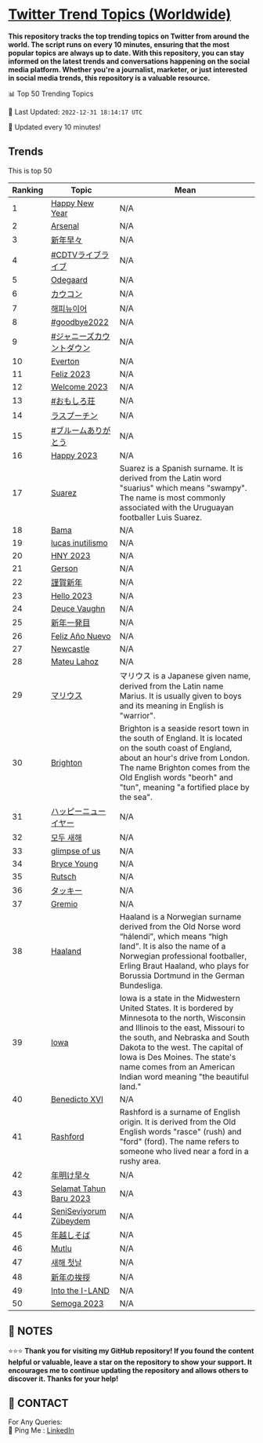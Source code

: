 [Twitter Trend Topics (Worldwide)](https://github.com/ErcinDedeoglu/Twitter-Trend-Topics)
==========

**This repository tracks the top trending topics on Twitter from around the world. 
The script runs on every 10 minutes, ensuring that the most popular topics are always up to date. 
With this repository, you can stay informed on the latest trends and conversations happening on the social media platform. 
Whether you're a journalist, marketer, or just interested in social media trends, this repository is a valuable resource.**


📊 Top 50 Trending Topics

📆 Last Updated: `2022-12-31 18:14:17 UTC`

🔧 Updated every 10 minutes!


## Trends

This is top 50

| Ranking | Topic | Mean |
| ------- | ------------ | ------------ |
| 1 | [Happy New Year](http://twitter.com/search?q=Happy+New+Year) | N/A |
| 2 | [Arsenal](http://twitter.com/search?q=Arsenal) | N/A |
| 3 | [新年早々](http://twitter.com/search?q=%e6%96%b0%e5%b9%b4%e6%97%a9%e3%80%85) | N/A |
| 4 | [#CDTVライブライブ](http://twitter.com/search?q=%23CDTV%e3%83%a9%e3%82%a4%e3%83%96%e3%83%a9%e3%82%a4%e3%83%96) | N/A |
| 5 | [Odegaard](http://twitter.com/search?q=Odegaard) | N/A |
| 6 | [カウコン](http://twitter.com/search?q=%e3%82%ab%e3%82%a6%e3%82%b3%e3%83%b3) | N/A |
| 7 | [해피뉴이어](http://twitter.com/search?q=%ed%95%b4%ed%94%bc%eb%89%b4%ec%9d%b4%ec%96%b4) | N/A |
| 8 | [#goodbye2022](http://twitter.com/search?q=%23goodbye2022) | N/A |
| 9 | [#ジャニーズカウントダウン](http://twitter.com/search?q=%23%e3%82%b8%e3%83%a3%e3%83%8b%e3%83%bc%e3%82%ba%e3%82%ab%e3%82%a6%e3%83%b3%e3%83%88%e3%83%80%e3%82%a6%e3%83%b3) | N/A |
| 10 | [Everton](http://twitter.com/search?q=Everton) | N/A |
| 11 | [Feliz 2023](http://twitter.com/search?q=Feliz+2023) | N/A |
| 12 | [Welcome 2023](http://twitter.com/search?q=Welcome+2023) | N/A |
| 13 | [#おもしろ荘](http://twitter.com/search?q=%23%e3%81%8a%e3%82%82%e3%81%97%e3%82%8d%e8%8d%98) | N/A |
| 14 | [ラスプーチン](http://twitter.com/search?q=%e3%83%a9%e3%82%b9%e3%83%97%e3%83%bc%e3%83%81%e3%83%b3) | N/A |
| 15 | [#ブルームありがとう](http://twitter.com/search?q=%23%e3%83%96%e3%83%ab%e3%83%bc%e3%83%a0%e3%81%82%e3%82%8a%e3%81%8c%e3%81%a8%e3%81%86) | N/A |
| 16 | [Happy 2023](http://twitter.com/search?q=Happy+2023) | N/A |
| 17 | [Suarez](http://twitter.com/search?q=Suarez) | Suarez is a Spanish surname. It is derived from the Latin word "suarius" which means "swampy". The name is most commonly associated with the Uruguayan footballer Luis Suarez. |
| 18 | [Bama](http://twitter.com/search?q=Bama) | N/A |
| 19 | [lucas inutilismo](http://twitter.com/search?q=lucas+inutilismo) | N/A |
| 20 | [HNY 2023](http://twitter.com/search?q=HNY+2023) | N/A |
| 21 | [Gerson](http://twitter.com/search?q=Gerson) | N/A |
| 22 | [謹賀新年](http://twitter.com/search?q=%e8%ac%b9%e8%b3%80%e6%96%b0%e5%b9%b4) | N/A |
| 23 | [Hello 2023](http://twitter.com/search?q=Hello+2023) | N/A |
| 24 | [Deuce Vaughn](http://twitter.com/search?q=Deuce+Vaughn) | N/A |
| 25 | [新年一発目](http://twitter.com/search?q=%e6%96%b0%e5%b9%b4%e4%b8%80%e7%99%ba%e7%9b%ae) | N/A |
| 26 | [Feliz Año Nuevo](http://twitter.com/search?q=Feliz+A%c3%b1o+Nuevo) | N/A |
| 27 | [Newcastle](http://twitter.com/search?q=Newcastle) | N/A |
| 28 | [Mateu Lahoz](http://twitter.com/search?q=Mateu+Lahoz) | N/A |
| 29 | [マリウス](http://twitter.com/search?q=%e3%83%9e%e3%83%aa%e3%82%a6%e3%82%b9) | マリウス is a Japanese given name, derived from the Latin name Marius. It is usually given to boys and its meaning in English is "warrior". |
| 30 | [Brighton](http://twitter.com/search?q=Brighton) | Brighton is a seaside resort town in the south of England. It is located on the south coast of England, about an hour's drive from London. The name Brighton comes from the Old English words "beorh" and "tun", meaning "a fortified place by the sea". |
| 31 | [ハッピーニューイヤー](http://twitter.com/search?q=%e3%83%8f%e3%83%83%e3%83%94%e3%83%bc%e3%83%8b%e3%83%a5%e3%83%bc%e3%82%a4%e3%83%a4%e3%83%bc) | N/A |
| 32 | [모두 새해](http://twitter.com/search?q=%eb%aa%a8%eb%91%90+%ec%83%88%ed%95%b4) | N/A |
| 33 | [glimpse of us](http://twitter.com/search?q=glimpse+of+us) | N/A |
| 34 | [Bryce Young](http://twitter.com/search?q=Bryce+Young) | N/A |
| 35 | [Rutsch](http://twitter.com/search?q=Rutsch) | N/A |
| 36 | [タッキー](http://twitter.com/search?q=%e3%82%bf%e3%83%83%e3%82%ad%e3%83%bc) | N/A |
| 37 | [Gremio](http://twitter.com/search?q=Gremio) | N/A |
| 38 | [Haaland](http://twitter.com/search?q=Haaland) | Haaland is a Norwegian surname derived from the Old Norse word “hálendi”, which means “high land”. It is also the name of a Norwegian professional footballer, Erling Braut Haaland, who plays for Borussia Dortmund in the German Bundesliga. |
| 39 | [Iowa](http://twitter.com/search?q=Iowa) | Iowa is a state in the Midwestern United States. It is bordered by Minnesota to the north, Wisconsin and Illinois to the east, Missouri to the south, and Nebraska and South Dakota to the west. The capital of Iowa is Des Moines. The state's name comes from an American Indian word meaning "the beautiful land." |
| 40 | [Benedicto XVI](http://twitter.com/search?q=Benedicto+XVI) | N/A |
| 41 | [Rashford](http://twitter.com/search?q=Rashford) | Rashford is a surname of English origin. It is derived from the Old English words "rasce" (rush) and "ford" (ford). The name refers to someone who lived near a ford in a rushy area. |
| 42 | [年明け早々](http://twitter.com/search?q=%e5%b9%b4%e6%98%8e%e3%81%91%e6%97%a9%e3%80%85) | N/A |
| 43 | [Selamat Tahun Baru 2023](http://twitter.com/search?q=Selamat+Tahun+Baru+2023) | N/A |
| 44 | [SeniSeviyorum Zübeydem](http://twitter.com/search?q=SeniSeviyorum+Z%c3%bcbeydem) | N/A |
| 45 | [年越しそば](http://twitter.com/search?q=%e5%b9%b4%e8%b6%8a%e3%81%97%e3%81%9d%e3%81%b0) | N/A |
| 46 | [Mutlu](http://twitter.com/search?q=Mutlu) | N/A |
| 47 | [새해 첫날](http://twitter.com/search?q=%ec%83%88%ed%95%b4+%ec%b2%ab%eb%82%a0) | N/A |
| 48 | [新年の挨拶](http://twitter.com/search?q=%e6%96%b0%e5%b9%b4%e3%81%ae%e6%8c%a8%e6%8b%b6) | N/A |
| 49 | [Into the I-LAND](http://twitter.com/search?q=Into+the+I-LAND) | N/A |
| 50 | [Semoga 2023](http://twitter.com/search?q=Semoga+2023) | N/A |




## 📝 NOTES

⭐⭐⭐ **Thank you for visiting my GitHub repository! If you found the content helpful or valuable, leave a star on the repository to show your support. It encourages me to continue updating the repository and allows others to discover it. Thanks for your help!**

## 📨 CONTACT

 For Any Queries:  
            🏓 Ping Me : [LinkedIn](https://www.linkedin.com/in/ercindedeoglu/)